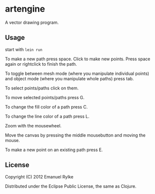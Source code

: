 # artengine

A vector drawing program.

## Usage

start with `lein run`

To make a new path press space. Click to make new points. Press space again or rightclick to finish the path.

To toggle between mesh mode (where you manipulate individual points) and object mode (where you manipulate whole paths) press tab.

To select points/paths click on them.

To move selected points/paths press G.

To change the fill color of a path press C.

To change the line color of a path press L.

Zoom with the mousewheel.

Move the canvas by pressing the middle mousebutton and moving the mouse.

To make a new point on an existing path press E.

## License

Copyright (C) 2012 Emanuel Rylke

Distributed under the Eclipse Public License, the same as Clojure.

